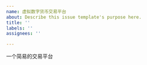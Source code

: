 ```yaml
---
name: 虚拟数字货币交易平台
about: Describe this issue template's purpose here.
title: ''
labels: ''
assignees: ''

---
```


一个简易的交易平台
